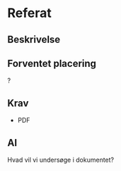# Referat

## Beskrivelse

## Forventet placering

?

## Krav

- PDF

## AI

Hvad vil vi undersøge i dokumentet?
